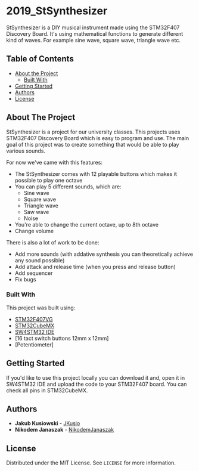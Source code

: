 # 2019_StSynthesizer

StSynthesizer is a DIY musical instrument made using the STM32F407 Discovery Board. It's using mathematical functions to generate different kind of waves. For example sine wave, square wave, triangle wave etc.

## Table of Contents
* [About the Project](#about-the-project)
  * [Built With](#built-with)
* [Getting Started](#getting-started)
* [Authors](#authors)
* [License](#license)

## About The Project

StSynthesizer is a project for our university classes. 
This projects uses STM32F407 Discovery Board which is easy to program and use.
The main goal of this project was to create something that would be able to play various sounds.

For now we've came with this features:
* The StSynthesizer comes with 12 playable buttons which makes it possible to play one octave 
* You can play 5 different sounds, which are:
  * Sine wave
  * Square wave
  * Triangle wave
  * Saw wave
  * Noise
* You're able to change the current octave, up to 8th octave
* Change volume

There is also a lot of work to be done:
* Add more sounds (with addative synthesis you can theoretically achieve any sound possible)
* Add attack and release time (when you press and release button)
* Add sequencer
* Fix bugs

### Built With
This project was built using:
* [STM32F407VG](https://www.st.com/content/st_com/en/products/microcontrollers-microprocessors/stm32-32-bit-arm-cortex-mcus/stm32-high-performance-mcus/stm32f4-series/stm32f407-417/stm32f407vg.html)
* [STM32CubeMX](https://www.st.com/en/development-tools/stm32cubemx.html)
* [SW4STM32 IDE](https://www.st.com/en/development-tools/sw4stm32.html)
* [16 tact switch buttons 12mm x 12mm]
* [Potentiometer]

## Getting Started

If you'd like to use this project locally you can download it and, open it in SW4STM32 IDE and upload the code to your STM32F407 board.
You can check all pins in STM32CubeMX. 

## Authors

* **Jakub Kusiowski** - [JKusio](https://github.com/JKusio)
* **Nikodem Janaszak** - [NikodemJanaszak](https://github.com/NikodemJanaszak)



## License

Distributed under the MIT License. See `LICENSE` for more information.
